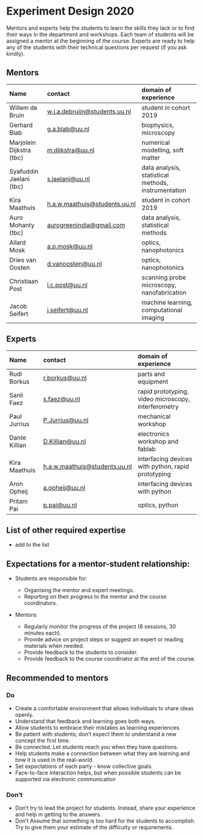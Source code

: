 # Experiment Design 2020

Mentors and experts help the students to learn the skills they lack or to find their ways in the department and workshops. Each team of students will be assigned a mentor at the beginning of the course. Experts are ready to help any of the students with their technical questions per request (if you ask kindly).  

## Mentors

| Name        | contact         | domain of experience |
| :-------------- | :-------------------------- | :----------------------------------- |
| Willem de Bruin | w.j.a.debruijn@students.uu.nl | student in cohort 2019 |
| Gerhard Blab | g.a.blab@uu.nl | biophysics, microscopy |
| Marjolein Dijkstra (tbc) | m.dijkstra@uu.nl | numerical modelling, soft matter |
| Syafuddin Jaelani (tbc) | s.jaelani@uu.nl | data analysis, statistical methods, instrumentation |
| Kira Maathuis | h.a.w.maathuis@students.uu.nl  | student in cohort 2019 |
| Auro Mohanty (tbc) | aurogreenindia@gmail.com  | data analysis, statistical methods |
| Allard Mosk | a.p.mosk@uu.nl | optics, nanophotonics | 
| Dries van Oosten | d.vanoosten@uu.nl | optics, nanophotonics |
| Christiaan Post | l.c.post@uu.nl | scanning probe microscopy, nanofabrication |
| Jacob Seifert | j.seifert@uu.nl | machine learning, computational imaging |

## Experts

| Name        | contact         | domain of experience |
| :-------------- | :-------------------------- | :----------------------------------- |
| Rudi Borkus | r.borkus@uu.nl  | parts and equipment |
| Sanli Faez | s.faez@uu.nl | rapid prototyping, video microscopy, interferometry |
| Paul Jurrius| P.Jurrius@uu.nl | mechanical workshop |
| Dante Killian | D.Killian@uu.nl | electronics workshop and fablab |
| Kira Maathuis | h.a.w.maathuis@students.uu.nl  | interfacing devices with python, rapid prototyping |
| Aron Opheij | a.opheij@uu.nl  | interfacing devices with python |
| Pritam Pai | p.pai@uu.nl | optics, python |

## List of other required expertise
+ add to the list


## Expectations for a mentor-student relationship:

+ Students are responsible for:  
    + Organising the mentor and expert meetings. 
    + Reporting on their progress to the mentor and the course coordinators. 

+ Mentors:  
    + Regularly monitor the progress of the project (8 sessions, 30 minutes each). 
    + Provide advice on project steps or suggest an expert or reading materials when needed. 
    + Provide feedback to the students to consider. 
    + Provide feedback to the course coordinator at the end of the course.

## Recommended to mentors

### Do

+ Create a comfortable environment that allows individuals to share ideas openly. 
+ Understand that feedback and learning goes both ways. 
+ Allow students to embrace their mistakes as learning experiences. 
+ Be patient with students; don’t expect them to understand a new concept the first time. 
+ Be connected. Let students reach you when they have questions. 
+ Help students make a connection between what they are learning and how it is used in the real-world.  
+ Set expectations of each party - know collective goals. 
+ Face-to-face interaction helps, but when possible students can be supported via electronic communication

### Don’t

+ Don’t try to lead the project for students. Instead, share your experience and help in getting to the answers.  
+ Don’t Assume that something is too hard for the students to accomplish. Try to give them your estimate of the difficulty or requirements.  



